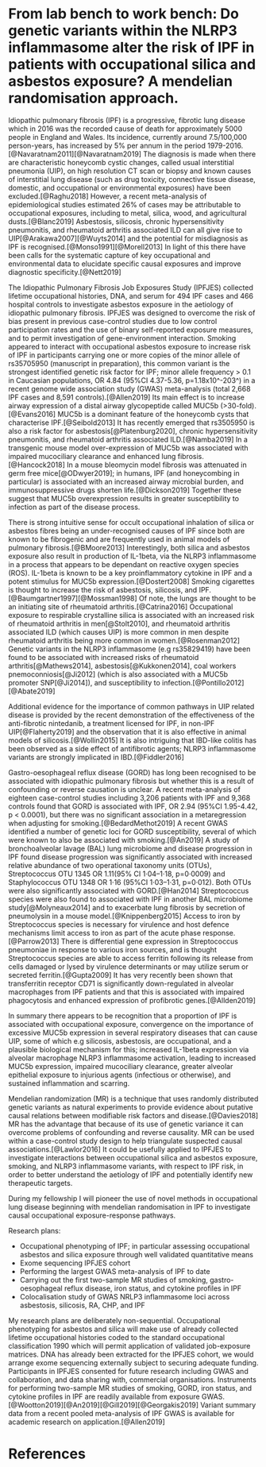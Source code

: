 # From lab bench to work bench: Do genetic variants within the NLRP3 inflammasome alter the risk of IPF in patients with occupational silica and asbestos exposure? A mendelian randomisation approach. 

Idiopathic pulmonary fibrosis (IPF) is a progressive, fibrotic lung disease which in 2016 was the recorded cause of death for approximately 5000 people in England and Wales. Its incidence, currently around 7.5/100,000 person-years, has increased by 5% per annum in the period 1979-2016.[@Navaratnam2011][@Navaratnam2019] The diagnosis is made when there are characteristic honeycomb cystic changes, called usual interstitial pneumonia (UIP), on high resolution CT scan or biopsy and known causes of interstitial lung disease (such as drug toxicity, connective tissue disease, domestic, and occupational or environmental exposures) have been excluded.[@Raghu2018] However, a recent meta-analysis of epidemiological studies estimated 26% of cases may be attributable to occupational exposures, including to metal, silica, wood, and agricultural dusts.[@Blanc2019] Asbestosis, silicosis, chronic hypersensitivity pneumonitis, and rheumatoid arthritis associated ILD can all give rise to UIP[@Arakawa2007][@Wuyts2014] and the potential for misdiagnosis as IPF is recognised.[@Monso1991][@Morell2013] In light of this there have been calls for the systematic capture of key occupational and environmental data to elucidate specific causal exposures and improve diagnostic specificity.[@Nett2019]  

The Idiopathic Pulmonary Fibrosis Job Exposures Study (IPFJES) collected lifetime occupational histories, DNA, and serum for 494 IPF cases and 466 hospital controls to investigate asbestos exposure in the aetiology of idiopathic pulmonary fibrosis. IPFJES was designed to overcome the risk of bias present in previous case-control studies due to low control participation rates and the use of binary self-reported exposure measures, and to permit investigation of gene-environment interaction. Smoking appeared to interact with occupational asbestos exposure to increase risk of IPF in participants carrying one or more copies of the minor allele of rs35705950 (manuscript in preparation), this common variant is the strongest identified genetic risk factor for IPF; minor allele frequency > 0.1 in Caucasian populations, OR 4.84 (95%CI 4.37-5.36, p=1.18x10^-203^) in a recent genome wide association study (GWAS) meta-analysis (total 2,668 IPF cases and 8,591 controls).[@Allen2019] Its main effect is to increase airway expression of a distal airway glycopeptide called MUC5b (>30-fold).[@Evans2016] MUC5b is a dominant feature of the honeycomb cysts that characterise IPF.[@Seibold2013] It has recently emerged that rs3505950 is also a risk factor for asbestosis[@Platenburg2020], chronic hypersensitivity pneumonitis, and rheumatoid arthritis associated ILD.[@Namba2019] In a transgenic mouse model over-expression of MUC5b was associated with impaired mucociliary clearance and enhanced lung fibrosis.[@Hancock2018] In a mouse bleomycin model fibrosis was attenuated in germ free mice[@ODwyer2019]; in humans, IPF (and honeycombing in particular) is associated with an increased airway microbial burden, and immunosuppressive drugs shorten life.[@Dickson2019] Together these suggest that MUC5b overexpression results in greater susceptibility to infection as part of the disease process.  

There is strong intuitive sense for occult occupational inhalation of silica or asbestos fibres being an under-recognised causes of IPF since both are known to be fibrogenic and are frequently used in animal models of pulmonary fibrosis.[@BMoore2013] Interestingly, both silica and asbestos exposure also result in production of IL-1beta, via the NLRP3 inflammasome in a process that appears to be dependant on reactive oxygen species (ROS). IL-1beta is known to be a key proinflammatory cytokine in IPF and a potent stimulus for MUC5b expression.[@Dostert2008] Smoking cigarettes is thought to increase the risk of asbestosis, silicosis, and IPF.[@Baumgartner1997][@Mossman1998] Of note, the lungs are thought to be an initiating site of rheumatoid arthritis.[@Catrina2016] Occupational exposure to respirable crystalline silica is associated with an increased risk of rheumatoid arthritis in men[@Stolt2010], and rheumatoid arthritis associated ILD (which causes UIP) is more common in men despite rheumatoid arthritis being more common in women.[@Rosenman2012] Genetic variants in the NLRP3 inflammasome (e.g rs35829419) have been found to be associated with increased risks of rheumatoid arthritis[@Mathews2014], asbestosis[@Kukkonen2014], coal workers pnemoconniosis[@Ji2012] (which is also associated with a MUC5b promoter SNP[@Ji2014]), and susceptibility to infection.[@Pontillo2012][@Abate2019]   

Additional evidence for the importance of common pathways in UIP related disease is provided by the recent demonstration of the effectiveness of the anti-fibrotic nintedanib, a treatment licensed for IPF, in non-IPF UIP[@Flaherty2019] and the observation that it is also effective in animal models of silicosis.[@Wollin2015] It is also intriguing that IBD-like colitis has been observed as a side effect of antifibrotic agents; NLRP3 inflammasome variants are strongly implicated in IBD.[@Fiddler2016]

Gastro-oesophageal reflux disease (GORD) has long been recognised to be associated with idiopathic pulmonary fibrosis but whether this is a result of confounding or reverse causation is unclear. A recent meta-analysis of eighteen case-control studies including 3,206 patients with IPF and 9,368 controls found that GORD is associated with IPF, OR 2.94 (95%CI 1.95-4.42, p < 0.0001), but there was no significant association in a metaregression when adjusting for smoking.[@BedardMethot2019] A recent GWAS identified a number of genetic loci for GORD susceptibility, several of which were known to also be associated with smoking.[@An2019] A study of bronchoalveolar lavage (BAL) lung microbiome and disease progression in IPF found disease progression was significantly associated with increased relative abundance of two operational taxonomy units (OTUs), Streptococcus OTU 1345 OR 1.11(95% CI
1·04–1·18, p=0·0009) and Staphylococcus OTU 1348 OR 1·16 (95%CI 1·03–1·31, p=0·012). Both OTUs were also significantly associated with GORD.[@Han2014] Streptococcus species were also found to associated with IPF in another BAL microbiome study[@Molyneaux2014] and to exacerbate lung fibrosis by secretion of pneumolysin in a mouse model.[@Knippenberg2015] Access to iron by Streptococcus species is necessary for virulence and host defence mechanisms limit access to iron as part
of the acute phase response.[@Parrow2013] There is differential gene expression in Streptococcus pneumoniae in response to various iron sources, and is thought Streptococcus species are able to access ferritin following its release from cells damaged or lysed by virulence determinants or may utilize serum or secreted ferritin.[@Gupta2009] It has very recently been shown that transferritin receptor CD71 is significantly down-regulated in alveolar macrophages from IPF patients and that this is
associated with impaired phagocytosis and enhanced expression of profibrotic genes.[@Allden2019]  

In summary there appears to be recognition that a proportion of IPF is associated with occupational exposure, convergence on the importance of excessive MUC5b expression in several respiratory diseases that can cause UIP, some of which e.g silicosis, asbestosis, are occupational, and a plausible biological mechanism for this; increased IL-1beta expression via alveolar macrophage NLRP3 inflammasome activation, leading to increased MUC5b expression, impaired mucociliary clearance, greater alveolar epithelial exposure to injurious agents (infectious or otherwise), and sustained inflammation and scarring.

Mendelian randomization (MR) is a technique that uses randomly distributed genetic variants as natural experiments to provide evidence about putative causal relations between modifiable risk factors and disease.[@Davies2018] MR has the advantage that because of its use of genetic variance it can overcome problems of confounding and reverse causality. MR can be used within a case-control study design to help triangulate suspected causal associations.[@Lawlor2016] It could be usefully applied to IPFJES to investigate interactions between occupational silica and asbestos exposure, smoking, and NLRP3 inflammasome variants, with respect to IPF risk, in order to better understand the aetiology of IPF and potentially identify new therapeutic targets.

During my fellowship I will pioneer the use of novel methods in occupational lung disease beginning with mendelian randomisation in IPF to investigate causal occupational exposure-response pathways.

Research plans:

- Occupational phenotyping of IPF; in particular assessing occupational asbestos and silica exposure through well validated quantitative means
- Exome sequencing IPFJES cohort
- Performing the largest GWAS meta-analysis of IPF to date
- Carrying out the first two-sample MR studies of smoking, gastro-oesophageal reflux disease, iron status, and cytokine profiles in IPF
- Colocalisation study of GWAS NRLP3 inflammasome loci across asbestosis, silicosis, RA, CHP, and IPF

My research plans are deliberately non-sequential. Occupational phenotyping for asbestos and silica will make use of already collected lifetime occupational histories coded to the standard occupational classification 1990 which will permit application of validated job-exposure matrices. DNA has already been extracted for the IPFJES cohort, we would arrange exome sequencing externally subject to securing adequate funding. Participants in IPFJES consented for future research including GWAS and
collaboration, and data sharing with, commercial organisations. Instruments for performing two-sample MR studies of smoking, GORD, iron status, and cytokine profiles in IPF are readily available from exposure GWAS.[@Wootton2019][@An2019][@Gill2019][@Georgakis2019] Variant summary data from a recent pooled meta-analysis of IPF GWAS is available for academic research on application.[@Allen2019] 

# References



